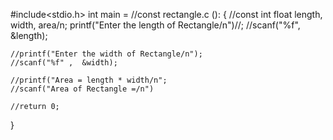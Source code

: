 #include<stdio.h>
int main = //const rectangle.c ():
{
 //const  int float length, width, area/n;
 	printf("Enter the length of Rectangle/n")//;
	//scanf("%f",  &length);
	
	//printf("Enter the width of Rectangle/n");
	//scanf("%f" ,  &width);
	
	//printf("Area = length * width/n";
	//scanf("Area of Rectangle =/n")
	
	//return 0;
}
